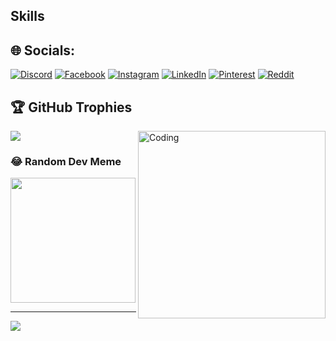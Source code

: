 ## Skills



## 🌐 Socials:
[![Discord](https://img.shields.io/badge/Discord-%237289DA.svg?logo=discord&logoColor=white)](https://discord.gg/denerschmidt) [![Facebook](https://img.shields.io/badge/Facebook-%231877F2.svg?logo=Facebook&logoColor=white)](https://facebook.com/https://www.facebook.com/De051994) [![Instagram](https://img.shields.io/badge/Instagram-%23E4405F.svg?logo=Instagram&logoColor=white)](https://instagram.com/d.schmidt827) [![LinkedIn](https://img.shields.io/badge/LinkedIn-%230077B5.svg?logo=linkedin&logoColor=white)](https://linkedin.com/in/https://www.linkedin.com/in/dener-front-end/) [![Pinterest](https://img.shields.io/badge/Pinterest-%23E60023.svg?logo=Pinterest&logoColor=white)](https://pinterest.com/https://br.pinterest.com/dener79/) [![Reddit](https://img.shields.io/badge/Reddit-%23FF4500.svg?logo=Reddit&logoColor=white)](https://reddit.com/user/https://www.reddit.com/user/Excellent_Big_9109/) 

## 🏆 GitHub Trophies
![](https://github-profile-trophy.vercel.app/?username=DenerSCHMIDT&theme=matrix&no-frame=false&no-bg=false&margin-w=4)
<img align="right" alt="Coding" width="300" src="https://media.tenor.com/rePDfDWO3XoAAAAd/hacking.gif">

### 😂 Random Dev Meme
<img src='https://randommeme-five.vercel.app/' style="height: 200px;"/>


---
[![](https://visitcount.itsvg.in/api?id=DenerSCHMIDT&icon=7&color=3)](https://visitcount.itsvg.in)

<!-- Proudly created with GPRM ( https://gprm.itsvg.in ) -->

